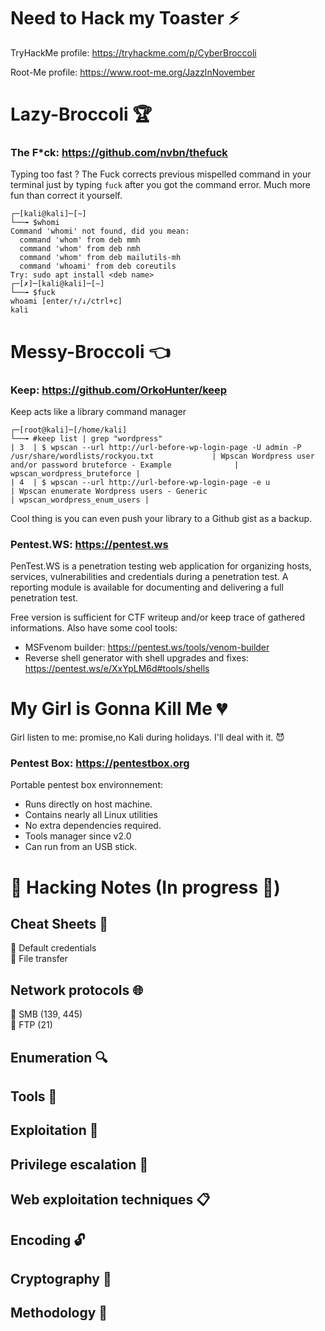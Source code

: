 # Need to Hack my Toaster :zap:

TryHackMe profile: https://tryhackme.com/p/CyberBroccoli

Root-Me profile: https://www.root-me.org/JazzInNovember


# Lazy-Broccoli :trophy:

### The F*ck: https://github.com/nvbn/thefuck

Typing too fast ? The Fuck corrects previous mispelled command in your terminal just by typing `fuck` after you got the command error. Much more fun than correct it yourself.

```shell
┌─[kali@kali]─[~]
└──╼ $whomi
Command 'whomi' not found, did you mean:
  command 'whom' from deb mmh
  command 'whom' from deb nmh
  command 'whom' from deb mailutils-mh
  command 'whoami' from deb coreutils
Try: sudo apt install <deb name>
┌─[✗]─[kali@kali]─[~]
└──╼ $fuck
whoami [enter/↑/↓/ctrl+c]
kali
```

# Messy-Broccoli :point_left: 
### Keep: https://github.com/OrkoHunter/keep
Keep acts like a library command manager

```shell
┌─[root@kali]─[/home/kali]
└──╼ #keep list | grep "wordpress"
| 3  | $ wpscan --url http://url-before-wp-login-page -U admin -P /usr/share/wordlists/rockyou.txt             | Wpscan Wordpress user and/or password bruteforce - Example              | wpscan_wordpress_bruteforce |
| 4  | $ wpscan --url http://url-before-wp-login-page -e u                                                     | Wpscan enumerate Wordpress users - Generic                              | wpscan_wordpress_enum_users |
```
Cool thing is you can even push your library to a Github gist as a backup.

### Pentest.WS: https://pentest.ws
PenTest.WS is a penetration testing web application for organizing hosts, services, vulnerabilities and credentials during a penetration test. A reporting module is available for documenting and delivering a full penetration test.

Free version is sufficient for CTF writeup and/or keep trace of gathered informations.
Also have some cool tools: 
- MSFvenom builder: https://pentest.ws/tools/venom-builder 
- Reverse shell generator with shell upgrades and fixes: https://pentest.ws/e/XxYpLM6d#tools/shells

# My Girl is Gonna Kill Me :broken_heart:
Girl listen to me: promise,no Kali during holidays. I'll deal with it. :smiling_imp:
### Pentest Box: https://pentestbox.org
Portable pentest box environnement: 
- Runs directly on host machine. 
- Contains nearly all Linux utilities
- No extra dependencies required.
- Tools manager since v2.0
- Can run from an USB stick.

# :paperclip: Hacking Notes (In progress :construction_worker:)
## Cheat Sheets  :pushpin:
:key: Default credentials              
:page_facing_up: File transfer

<!-- Line break is done with two spaces at the end of the line-->

## Network protocols :globe_with_meridians:
:open_file_folder: SMB (139, 445)  
:postbox: FTP (21)

## Enumeration :mag:

## Tools :wrench: 

## Exploitation :dart: 

## Privilege escalation :crown: 

## Web exploitation techniques :clipboard:

## Encoding :unlock: 

## Cryptography :closed_lock_with_key: 

## Methodology :notebook: 
